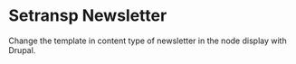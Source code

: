 Setransp Newsletter
===================

Change the template in content type of newsletter in the node display with Drupal.
